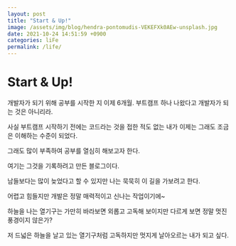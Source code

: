```yaml
---
layout: post
title: "Start & Up!"
image: /assets/img/blog/hendra-pontomudis-VEKEFXk0AEw-unsplash.jpg
date: 2021-10-24 14:51:59 +0900
categories: liFe
permalink: /life/
---
```


# Start & Up!

개발자가 되기 위해 공부를 시작한 지 이제 6개월. 부트캠프 하나 나왔다고 개발자가 되는 것은 아니리라.

사실 부트캠프 시작하기 전에는 코드라는 것을 접한 적도 없는 내가 이제는 그래도 조금은 이해하는 수준이 되었다.

그래도 많이 부족하여 공부를 열심히 해보고자 한다.

여기는 그것을 기록하려고 만든 블로그이다.

남들보다는 많이 늦었다고 할 수 있지만 나는 묵묵히 이 길을 가보려고 한다.

어렵고 힘들지만 개발은 정말 매력적이고 신나는 작업이기에~

하늘을 나는 열기구는 가만히 바라보면 외롭고 고독해 보이지만 다르게 보면 정말 멋진 풍경이지 않은가?

저 드넓은 하늘을 날고 있는 열기구처럼 고독하지만 멋지게 날아오르는 내가 되고 싶다.
